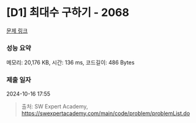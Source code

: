 # [D1] 최대수 구하기 - 2068 

[문제 링크](https://swexpertacademy.com/main/code/problem/problemDetail.do?contestProbId=AV5QQhbqA4QDFAUq) 

### 성능 요약

메모리: 20,176 KB, 시간: 136 ms, 코드길이: 486 Bytes

### 제출 일자

2024-10-16 17:55



> 출처: SW Expert Academy, https://swexpertacademy.com/main/code/problem/problemList.do
